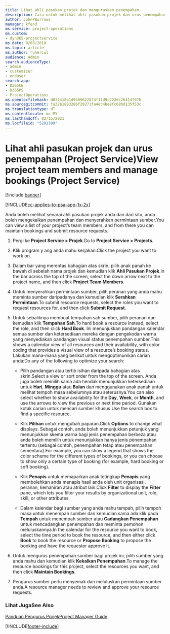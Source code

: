 ```yaml
---
title: Lihat ahli pasukan projek dan menguruskan penempahan
description: Cara untuk melihat ahli pasukan projek dan urus penempahan dalam Project Service
author: JohnPBurrows
manager: kfend
ms.service: project-operations
ms.custom:
- dyn365-projectservice
ms.date: 8/03/2018
ms.topic: article
ms.author: ruhercul
audience: Admin
search.audienceType:
- admin
- customizer
- enduser
search.app:
- D365CE
- D365PS
- ProjectOperations
ms.openlocfilehash: d831418e1d9409622874f11d9c222dc26414797b
ms.sourcegitcommit: fa32b1893286f20271fa4ec4be8fc68bd135f53c
ms.translationtype: HT
ms.contentlocale: ms-MY
ms.lasthandoff: 02/15/2021
ms.locfileid: "5281399"
---
```

# <a name="view-project-team-members-and-manage-bookings-project-service"></a><span data-ttu-id="72af2-103">Lihat ahli pasukan projek dan urus penempahan (Project Service)</span><span class="sxs-lookup"><span data-stu-id="72af2-103">View project team members and manage bookings (Project Service)</span></span>

[!include [banner](../includes/psa-now-project-operations.md)]

[!INCLUDE[cc-applies-to-psa-app-1x-2x](../includes/cc-applies-to-psa-app-1x-2x.md)]

<span data-ttu-id="72af2-104">Anda boleh melihat senarai ahli pasukan projek anda dan dari situ, anda boleh mengekalkan penempahan dan menyerahkan permintaan sumber.</span><span class="sxs-lookup"><span data-stu-id="72af2-104">You can view a list of your project’s team members, and from there you can maintain bookings and submit resource requests.</span></span>  
  
1.  <span data-ttu-id="72af2-105">Pergi ke **Project Service > Projek**.</span><span class="sxs-lookup"><span data-stu-id="72af2-105">Go to **Project Service > Projects**.</span></span>  
  
2.  <span data-ttu-id="72af2-106">Klik program y ang anda mahu kerjakan.</span><span class="sxs-lookup"><span data-stu-id="72af2-106">Click the project you want to work on.</span></span>  
  
3.  <span data-ttu-id="72af2-107">Dalam bar yang merentas bahagian atas skrin, pilih anak panah ke bawah di sebelah nama projek dan kemudian klik **Ahli Pasukan Projek**.</span><span class="sxs-lookup"><span data-stu-id="72af2-107">In the bar across the top of the screen, select the down arrow next to the project name, and then click **Project Team Members**.</span></span>  
  
4.  <span data-ttu-id="72af2-108">Untuk menyerahkan permintaan sumber, pilih peranan yang anda mahu meminta sumber daripadanya dan kemudian klik **Serahkan Permintaan**.</span><span class="sxs-lookup"><span data-stu-id="72af2-108">To submit resource requests, select the roles you want to request resources for, and then click **Submit Request**.</span></span>  
  
5.  <span data-ttu-id="72af2-109">Untuk sebaliknya membuat tempahan sah sumber, pilih peranan dan kemudian klik **Tempahan Sah**.</span><span class="sxs-lookup"><span data-stu-id="72af2-109">To hard book a resource instead, select the role, and then click **Hard Book**.</span></span> <span data-ttu-id="72af2-110">Ini menunjukkan pandangan kalendar semua sumber dan ketersediaan mereka dengan pengekodan warna yang menyediakan pandangan visual status penempahan sumber.</span><span class="sxs-lookup"><span data-stu-id="72af2-110">This shows a calendar view of all resources and their availability, with color coding that provides a visual view of a resource’s booking status.</span></span> <span data-ttu-id="72af2-111">Lakukan mana-mana yang berikut untuk mengoptimumkan carian anda:</span><span class="sxs-lookup"><span data-stu-id="72af2-111">Do any of the following to optimize your search:</span></span>  
  
    -   <span data-ttu-id="72af2-112">Pilih pandangan atau tertib isihan daripada bahagian atas skrin.</span><span class="sxs-lookup"><span data-stu-id="72af2-112">Select a view or sort order from the top of the screen.</span></span> <span data-ttu-id="72af2-113">Anda juga boleh memilih sama ada hendak menunjukkan ketersediaan untuk **Hari**, **Minggu** atau **Bulan** dan menggunakan anak panah untuk melihat tempoh masa sebelumnya atau seterusnya.</span><span class="sxs-lookup"><span data-stu-id="72af2-113">You can also select whether to show availability for the **Day**, **Week**, or **Month**, and use the arrows to view the previous or next time period.</span></span> <span data-ttu-id="72af2-114">Gunakan kotak carian untuk mencari sumber khusus.</span><span class="sxs-lookup"><span data-stu-id="72af2-114">Use the search box to find a specific resource.</span></span>  
  
    -   <span data-ttu-id="72af2-115">Klik **Pilihan** untuk mengubah paparan.</span><span class="sxs-lookup"><span data-stu-id="72af2-115">Click **Options** to change what displays.</span></span> <span data-ttu-id="72af2-116">Sebagai contoh, anda boleh menunjukkan petunjuk yang menunjukkan skema warna bagi jenis penempahan berbeza atau anda boleh memilih untuk menunjukkan hanya jenis penempahan tertentu (sebagai contoh, penempahan tetap atau penempahan sementara).</span><span class="sxs-lookup"><span data-stu-id="72af2-116">For example, you can show a legend that shows the color scheme for the different types of bookings, or you can choose to show only a certain type of booking (for example, hard booking or soft booking).</span></span>  
  
    -   <span data-ttu-id="72af2-117">Klik **Penapis** untuk memaparkan anak tetingkap **Penapis** yang membolehkan anda menapis hasil anda oleh unit organisasi, peranan, kemahiran atau atribut lain.</span><span class="sxs-lookup"><span data-stu-id="72af2-117">Click **Filter** to display the **Filter** pane, which lets you filter your results by organizational unit, role, skill, or other attributes.</span></span>  
  
    -   <span data-ttu-id="72af2-118">Dalam kalendar bagi sumber yang anda mahu tempah, pilih tempoh masa untuk menempah sumber dan kemudian sama ada klik pada **Tempah** untuk menempah sumber atau **Cadangkan Penempahan** untuk mencadangkan penempahan dan meminta pemohon meluluskannya.</span><span class="sxs-lookup"><span data-stu-id="72af2-118">In the calendar for the resource you want to book, select the time period to book the resource, and then either click **Book** to book the resource or **Propose Booking** to propose the booking and have the requestor approve it.</span></span>  
  
6.  <span data-ttu-id="72af2-119">Untuk mengurus penempahan sumber bagi projek ini, pilih sumber yang anda mahu dan kemudian klik **Kekalkan Penempahan**.</span><span class="sxs-lookup"><span data-stu-id="72af2-119">To manage the resource bookings for this project, select the resources you want, and then click **Maintain Bookings**.</span></span>  
  
7.  <span data-ttu-id="72af2-120">Pengurus sumber perlu menyemak dan meluluskan permintaan sumber anda.</span><span class="sxs-lookup"><span data-stu-id="72af2-120">A resource manager needs to review and approve your resource requests.</span></span>  
  
### <a name="see-also"></a><span data-ttu-id="72af2-121">Lihat Juga</span><span class="sxs-lookup"><span data-stu-id="72af2-121">See Also</span></span>  
 [<span data-ttu-id="72af2-122">Panduan Pengurus Projek</span><span class="sxs-lookup"><span data-stu-id="72af2-122">Project Manager Guide</span></span>](../psa/project-manager-guide.md)


[!INCLUDE[footer-include](../includes/footer-banner.md)]